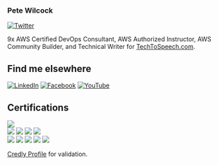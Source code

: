 ### Pete Wilcock
[![Twitter](https://img.shields.io/twitter/follow/WilcockPete?style=social)](https://twitter.com/WilcockPete)

9x AWS Certified DevOps Consultant, AWS Authorized Instructor, AWS Community Builder, and Technical Writer for [TechToSpeech.com](https://www.techtospeech.com). 

## Find me elsewhere
[![LinkedIn](https://img.shields.io/badge/LinkedIn-blue?style=flat&logo=linkedin&labelColor=blue)](https://www.linkedin.com/in/petewilcock/)
[![Facebook](https://img.shields.io/badge/Facebook-white?style=flat&logo=facebook&labelColor=white)](https://www.facebook.com/TechToSpeech/)
[![YouTube](https://img.shields.io/badge/YouTube-red?style=flat&logo=youtube&labelColor=red)](https://www.youtube.com/channel/UCHQ0w5Y2FRQ9V6VrQ9s6BcA)

## Certifications
![](https://images.credly.com/size/110x110/images/449b4652-bd4c-457a-a239-280fbc2c7e52/AAI-AuthorizedInstructor.png) \
![](https://images.credly.com/size/110x110/images/68468004-5a85-4f3b-bc58-590773979486/AWS-CloudPractitioner-2020.png)
![](https://images.credly.com/size/110x110/images/4bc21d8b-4afe-4fbd-9a90-a9de8bf7b240/AWS-SolArchitect-Associate-2020.png)
![](https://images.credly.com/size/110x110/images/598f6ac6-2dbd-4394-8ae4-943b2f4c43ea/AWS-Developer-Associate-2020.png)
![](https://images.credly.com/size/110x110/images/bf588058-87cc-4cbd-94b0-ef0385fb4371/AWS-SysOpAdmin-Associate-2020.png) \
![](https://images.credly.com/size/110x110/images/8e968853-15af-4bbc-9d03-cf518971909c/AWS-SolArchitect-Professional-2020.png)
![](https://images.credly.com/size/110x110/images/7fbb805d-ea82-4276-a227-e63121a2844b/AWS-DevOpsEngineer-Professional-2020.png)
![](https://images.credly.com/size/110x110/images/ee741c0c-3d57-48e0-82e0-699a2170aa50/AWS-Security-Specialty-2020.png)
![](https://images.credly.com/size/110x110/images/d16e8d20-a603-4ce7-94f0-9dc85e7429ba/AWS-AdvNetworking-Specialty-2020.png)
![](https://images.credly.com/size/110x110/images/1f214755-5053-4164-b4eb-0b7012f48041/AWS-AlexaSkillBuilder-Specialty-2020.png)

[Credly Profile](https://www.credly.com/users/peter-wilcock/badges) for validation. 
